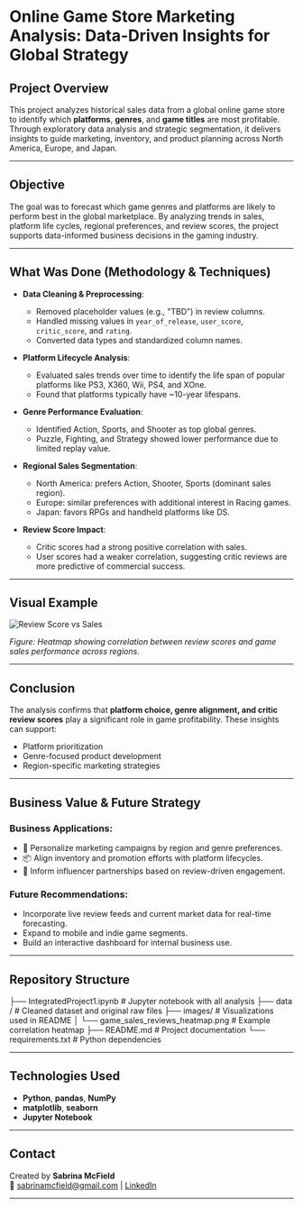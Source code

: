 #  Online Game Store Marketing Analysis: Data-Driven Insights for Global Strategy

##  Project Overview
This project analyzes historical sales data from a global online game store to identify which **platforms**, **genres**, and **game titles** are most profitable. Through exploratory data analysis and strategic segmentation, it delivers insights to guide marketing, inventory, and product planning across North America, Europe, and Japan.

---

##  Objective
The goal was to forecast which game genres and platforms are likely to perform best in the global marketplace. By analyzing trends in sales, platform life cycles, regional preferences, and review scores, the project supports data-informed business decisions in the gaming industry.

---

##  What Was Done (Methodology & Techniques)

- **Data Cleaning & Preprocessing**:
  - Removed placeholder values (e.g., "TBD") in review columns.
  - Handled missing values in `year_of_release`, `user_score`, `critic_score`, and `rating`.
  - Converted data types and standardized column names.

- **Platform Lifecycle Analysis**:
  - Evaluated sales trends over time to identify the life span of popular platforms like PS3, X360, Wii, PS4, and XOne.
  - Found that platforms typically have ~10-year lifespans.

- **Genre Performance Evaluation**:
  - Identified Action, Sports, and Shooter as top global genres.
  - Puzzle, Fighting, and Strategy showed lower performance due to limited replay value.

- **Regional Sales Segmentation**:
  - North America: prefers Action, Shooter, Sports (dominant sales region).
  - Europe: similar preferences with additional interest in Racing games.
  - Japan: favors RPGs and handheld platforms like DS.

- **Review Score Impact**:
  - Critic scores had a strong positive correlation with sales.
  - User scores had a weaker correlation, suggesting critic reviews are more predictive of commercial success.

---

##  Visual Example

![Review Score vs Sales](images/game_sales_reviews_heatmap.png)

*Figure: Heatmap showing correlation between review scores and game sales performance across regions.*

---

##  Conclusion

The analysis confirms that **platform choice, genre alignment, and critic review scores** play a significant role in game profitability. These insights can support:
- Platform prioritization
- Genre-focused product development
- Region-specific marketing strategies

---

##  Business Value & Future Strategy

### Business Applications:
- 🎯 Personalize marketing campaigns by region and genre preferences.
- 📦 Align inventory and promotion efforts with platform lifecycles.
- 🤝 Inform influencer partnerships based on review-driven engagement.

### Future Recommendations:
- Incorporate live review feeds and current market data for real-time forecasting.
- Expand to mobile and indie game segments.
- Build an interactive dashboard for internal business use.

---

##  Repository Structure

├── IntegratedProject1.ipynb # Jupyter notebook with all analysis
├── data / # Cleaned dataset and original raw files
├── images/ # Visualizations used in README
│ └── game_sales_reviews_heatmap.png # Example correlation heatmap
├── README.md # Project documentation
└── requirements.txt # Python dependencies

---

##  Technologies Used

- **Python**, **pandas**, **NumPy**
- **matplotlib**, **seaborn**
- **Jupyter Notebook**

---

##  Contact

Created by **Sabrina McField**  
📧 sabrinamcfield@gmail.com | [LinkedIn](https://www.linkedin.com/in/sabrinamcfield)

---
